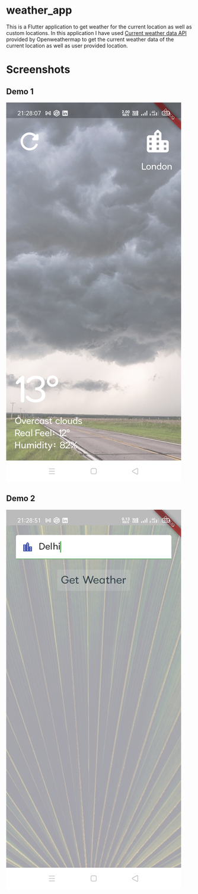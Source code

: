 # weather_app

This is a Flutter application to get weather for the current location as well as custom locations. In this application I have used [Current weather data API](https://openweathermap.org/current) provided by Openweathermap to get the current weather data of the current location as well as user provided location.

# Screenshots

## Demo 1
![](./ss2.jpg)

## Demo 2
![](./ss3.jpg)